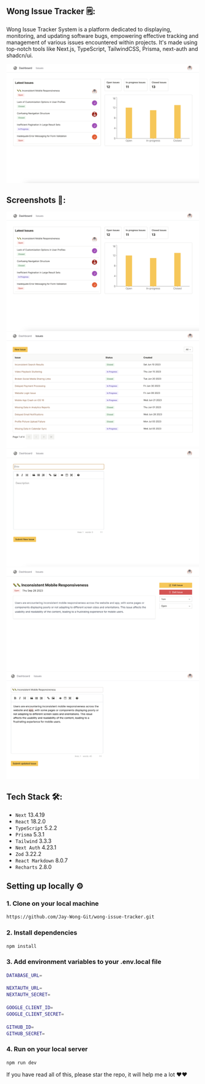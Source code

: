 ## Wong Issue Tracker 🗒️:

Wong Issue Tracker System is a platform dedicated to displaying, monitoring, and updating software bugs, empowering effective tracking and management of various issues encountered within projects. It's made using top-notch tools like Next.js, TypeScript, TailwindCSS, Prisma, next-auth and shadcn/ui.

![Dashboard](/public/assets/screenshots/dashboard.png)

## Screenshots 📸:

![Dashboard](/public/assets/screenshots/dashboard.png)
![Issue List](/public/assets/screenshots/issue-list.png)
![New Issue](/public/assets/screenshots/new-issue.png)
![Issue Detail](/public/assets/screenshots/issue-detail.png)
![Edit Issue](/public/assets/screenshots/edit-issue.png)

## Tech Stack 🛠️:

- `Next` 13.4.19
- `React` 18.2.0
- `TypeScript` 5.2.2
- `Prisma` 5.3.1
- `Tailwind` 3.3.3
- `Next Auth` 4.23.1
- `Zod` 3.22.2
- `React Markdown` 8.0.7
- `Recharts` 2.8.0

## Setting up locally ⚙️

### 1. Clone on your local machine

```bash
https://github.com/Jay-Wong-Git/wong-issue-tracker.git
```

### 2. Install dependencies

```bash
npm install
```

### 3. Add environment variables to your .env.local file

```bash
DATABASE_URL=

NEXTAUTH_URL=
NEXTAUTH_SECRET=

GOOGLE_CLIENT_ID=
GOOGLE_CLIENT_SECRET=

GITHUB_ID=
GITHUB_SECRET=
```

### 4. Run on your local server

```bash
npm run dev
```

If you have read all of this, please star the repo, it will help me a lot ❤️❤️
